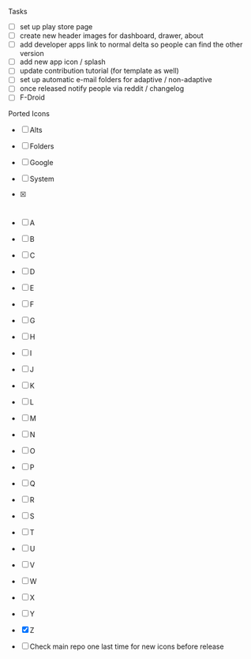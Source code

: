 Tasks

- [ ] set up play store page
- [ ] create new header images for dashboard, drawer, about
- [ ] add developer apps link to normal delta so people can find the other
      version
- [ ] add new app icon / splash
- [ ] update contribution tutorial (for template as well)
- [ ] set up automatic e-mail folders for adaptive / non-adaptive
- [ ] once released notify people via reddit / changelog
- [ ] F-Droid

Ported Icons

- [ ] Alts
- [ ] Folders
- [ ] Google
- [ ] System

- [x] #
- [ ] A
- [ ] B
- [ ] C
- [ ] D
- [ ] E
- [ ] F
- [ ] G
- [ ] H
- [ ] I
- [ ] J
- [ ] K
- [ ] L
- [ ] M
- [ ] N
- [ ] O
- [ ] P
- [ ] Q
- [ ] R
- [ ] S
- [ ] T
- [ ] U
- [ ] V
- [ ] W
- [ ] X
- [ ] Y
- [x] Z

- [ ] Check main repo one last time for new icons before release
